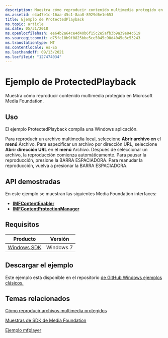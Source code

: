 ```yaml
---
description: Muestra cómo reproducir contenido multimedia protegido en Microsoft Media Foundation.
ms.assetid: e4a47e1c-16aa-45c1-8aa8-8929d6e1e653
title: Ejemplo de ProtectedPlayback
ms.topic: article
ms.date: 05/31/2018
ms.openlocfilehash: ee64b2a64ce4d40b6f15c2e5afb3b9a39e84c619
ms.sourcegitcommit: d75fc10b9f0825bbe5ce5045c90d4045e3c53243
ms.translationtype: MT
ms.contentlocale: es-ES
ms.lasthandoff: 09/13/2021
ms.locfileid: "127474034"
---
```

# <a name="protectedplayback-sample"></a>Ejemplo de ProtectedPlayback

Muestra cómo reproducir contenido multimedia protegido en Microsoft Media Foundation.

## <a name="usage"></a>Uso

El ejemplo ProtectedPlayback compila una Windows aplicación.

Para reproducir un archivo multimedia local, seleccione **Abrir archivo en** el **menú** Archivo. Para especificar un archivo por dirección URL, seleccione **Abrir dirección URL** en el **menú** Archivo. Después de seleccionar un archivo, la reproducción comienza automáticamente. Para pausar la reproducción, presione la BARRA ESPACIADORA. Para reanudar la reproducción, vuelva a presionar la BARRA ESPACIADORA.

## <a name="apis-demonstrated"></a>API demostradas

En este ejemplo se muestran las siguientes Media Foundation interfaces:

-   [**IMFContentEnabler**](/windows/desktop/api/mfidl/nn-mfidl-imfcontentenabler)
-   [**IMFContentProtectionManager**](/windows/desktop/api/mfidl/nn-mfidl-imfcontentprotectionmanager)

## <a name="requirements"></a>Requisitos



| Producto                                                        | Versión   |
|----------------------------------------------------------------|-----------|
| [Windows SDK](https://msdn.microsoft.com/windowsvista/bb980924.aspx) | Windows 7 |



 

## <a name="downloading-the-sample"></a>Descargar el ejemplo

Este ejemplo está disponible en el repositorio [de GitHub Windows ejemplos clásicos.](https://github.com/Microsoft/Windows-classic-samples/tree/master/Samples/Win7Samples/multimedia/mediafoundation/protectedplayback)

## <a name="related-topics"></a>Temas relacionados

<dl> <dt>

[Cómo reproducir archivos multimedia protegidos](how-to-play-protected-media-files.md)
</dt> <dt>

[Muestras de SDK de Media Foundation](media-foundation-sdk-samples.md)
</dt> <dt>

[Ejemplo mfplayer](/previous-versions//bb970516(v=vs.85))
</dt> </dl>

 

 
